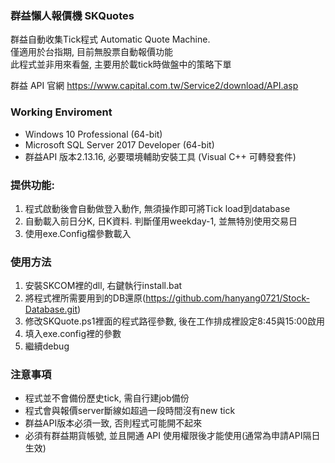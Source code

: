   
  ### 群益懶人報價機 SKQuotes
群益自動收集Tick程式 Automatic Quote Machine. </br>
僅適用於台指期, 目前無股票自動報價功能 </br>
此程式並非用來看盤, 主要用於載tick時做盤中的策略下單

群益 API 官網
<https://www.capital.com.tw/Service2/download/API.asp>

### Working Enviroment 
* Windows 10 Professional (64-bit)</br>
* Microsoft SQL Server 2017 Developer (64-bit)
* 群益API 版本2.13.16, 必要環境輔助安裝工具 (Visual C++ 可轉發套件)

### 提供功能:
1. 程式啟動後會自動做登入動作, 無須操作即可將Tick load到database
2. 自動載入前日分K, 日K資料. 判斷僅用weekday-1, 並無特別使用交易日
3. 使用exe.Config檔參數載入

### 使用方法
1. 安裝SKCOM裡的dll, 右鍵執行install.bat
2. 將程式裡所需要用到的DB還原(https://github.com/hanyang0721/Stock-Database.git)
3. 修改SKQuote.ps1裡面的程式路徑參數, 後在工作排成裡設定8:45與15:00啟用
4. 填入exe.config裡的參數
5. 繼續debug

### 注意事項
* 程式並不會備份歷史tick, 需自行建job備份
* 程式會與報價server斷線如超過一段時間沒有new tick
* 群益API版本必須一致, 否則程式可能開不起來
* 必須有群益期貨帳號, 並且開通 API 使用權限後才能使用(通常為申請API隔日生效)



